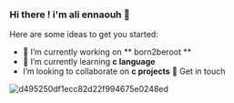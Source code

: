 ### Hi there ! i'm ali ennaouh 👋

Here are some ideas to get you started:

- 🔭 I’m currently working on ** born2beroot **
- 🌱 I’m currently learning **c language**
- I’m looking to collaborate on **c projects**
 💬 Get in touch

![d495250df1ecc82d22f994675e0248ed](https://user-images.githubusercontent.com/116731966/204342992-72ef042a-a882-4b60-83be-e6f0c5de0e2a.jpg)

